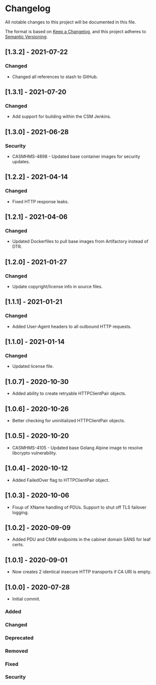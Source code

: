 # Changelog

All notable changes to this project will be documented in this file.

The format is based on [Keep a Changelog](https://keepachangelog.com/en/1.0.0/),
and this project adheres to [Semantic Versioning](https://semver.org/spec/v2.0.0.html).

## [1.3.2] - 2021-07-22

### Changed

- Changed all references to stash to GitHub.

## [1.3.1] - 2021-07-20

### Changed

- Add support for building within the CSM Jenkins.

## [1.3.0] - 2021-06-28

### Security

- CASMHMS-4898 - Updated base container images for security updates.

## [1.2.2] - 2021-04-14

### Changed

- Fixed HTTP response leaks.

## [1.2.1] - 2021-04-06

### Changed

- Updated Dockerfiles to pull base images from Artifactory instead of DTR.

## [1.2.0] - 2021-01-27

### Changed

- Update copyright/license info in source files.

## [1.1.1] - 2021-01-21

### Changed

- Added User-Agent headers to all outbound HTTP requests.

## [1.1.0] - 2021-01-14

### Changed

- Updated license file.


## [1.0.7] - 2020-10-30

- Added ability to create retryable HTTPClientPair objects.

## [1.0.6] - 2020-10-26

- Better checking for uninitialized HTTPClientPair objects.

## [1.0.5] - 2020-10-20

- CASMHMS-4105 - Updated base Golang Alpine image to resolve libcrypto vulnerability.

## [1.0.4] - 2020-10-12

- Added FailedOver flag to HTTPClientPair object.

## [1.0.3] - 2020-10-06

- Fixup of XName handling of PDUs.  Support to shut off TLS failover logging.

## [1.0.2] - 2020-09-09

- Added PDU and CMM endpoints in the cabinet domain SANS for leaf certs.

## [1.0.1] - 2020-09-01

- Now creates 2 identical insecure HTTP transports if CA URI is empty.

## [1.0.0] - 2020-07-28

- Initial commit.

### Added

### Changed

### Deprecated

### Removed

### Fixed

### Security

